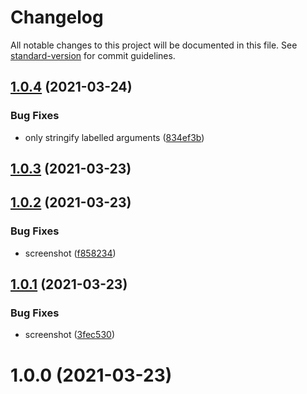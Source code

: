 # Changelog

All notable changes to this project will be documented in this file. See [standard-version](https://github.com/conventional-changelog/standard-version) for commit guidelines.

## [1.0.4](https://github.com/dmnsgn/console-ansi/compare/v1.0.3...v1.0.4) (2021-03-24)


### Bug Fixes

* only stringify labelled arguments ([834ef3b](https://github.com/dmnsgn/console-ansi/commit/834ef3b3549ecdc09f3fb08666affe1a4704d6be))



## [1.0.3](https://github.com/dmnsgn/console-ansi/compare/v1.0.2...v1.0.3) (2021-03-23)



## [1.0.2](https://github.com/dmnsgn/console-ansi/compare/v1.0.1...v1.0.2) (2021-03-23)


### Bug Fixes

* screenshot ([f858234](https://github.com/dmnsgn/console-ansi/commit/f858234f55dfb1e140a8a754450a3d5871a09e2a))



## [1.0.1](https://github.com/dmnsgn/console-ansi/compare/v1.0.0...v1.0.1) (2021-03-23)


### Bug Fixes

* screenshot ([3fec530](https://github.com/dmnsgn/console-ansi/commit/3fec5307f5536562bba35f44e6895916b8df381e))



# 1.0.0 (2021-03-23)
